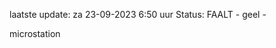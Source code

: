 laatste update: 
za 23-09-2023  6:50   uur 
Status: FAALT - geel - 
<div class="service Y">microstation</div>